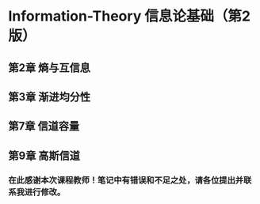 # Information-Theory 信息论基础（第2版）
## 第2章 熵与互信息
## 第3章 渐进均分性
## 第7章 信道容量
## 第9章 高斯信道

### 在此感谢本次课程教师！笔记中有错误和不足之处，请各位提出并联系我进行修改。


